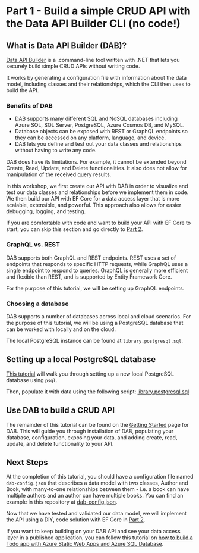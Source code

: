 # Part 1 - Build a simple CRUD API with the Data API Builder CLI (no code!)

## What is Data API Builder (DAB)?

[Data API Builder](https://devblogs.microsoft.com/cosmosdb/announcing-data-api-builder-for-azure-cosmos-db/) is a .command-line tool written with .NET that lets you securely build simple CRUD APIs without writing code.

It works by generating a configuration file with information about the data model, including classes and their relationships, which the CLI then uses to build the API.

### Benefits of DAB

- DAB supports many different SQL and NoSQL databases including Azure SQL, SQL Server, PostgreSQL, Azure Cosmos DB, and MySQL.
- Database objects can be exposed with REST or GraphQL endpoints so they can be accessed on any platform, language, and device.
- DAB lets you define and test out your data classes and relationships without having to write any code.

DAB does have its limitations. For example, it cannot be extended beyond Create, Read, Update, and Delete functionalities. It also does not allow for manipulation of the received query results. 

In this workshop, we first create our API with DAB in order to visualize and test our data classes and relationships before we implement them in code. We then build our API with EF Core for a data access layer that is more scalable, extensible, and powerful. This approach also allows for easier debugging, logging, and testing.

If you are comfortable with code and want to build your API with EF Core to start, you can skip this section and go directly to [Part 2](part-2-efcore/README.md).  

### GraphQL vs. REST

DAB supports both GraphQL and REST endpoints. REST uses a set of endpoints that responds to specific HTTP requests, while GraphQL uses a single endpoint to respond to queries. GraphQL is generally more efficient and flexible than REST, and is supported by Entity Framework Core.

For the purpose of this tutorial, we will be setting up GraphQL endpoints.

### Choosing a database

DAB supports a number of databases across local and cloud scenarios. For the purpose of this tutorial, we will be using a PostgreSQL database that can be worked with locally and on the cloud.

The local PostgreSQL instance can be found at `library.postgresql.sql`.

## Setting up a local PostgreSQL database

[This tutorial](https://www.postgresql.org/docs/current/tutorial-createdb.html) will walk you through setting up a new local PostgreSQL database using `psql`.

Then, populate it with data using the following script: [library.postgresql.sql](/library.postgresql.sql)

## Use DAB to build a CRUD API

The remainder of this tutorial can be found on the [Getting Started](https://learn.microsoft.com/en-us/azure/data-api-builder/get-started/get-started-azure-postgresql) page for DAB. This will guide you through installation of DAB, populating your database, configuration, exposing your data, and adding create, read, update, and delete functionality to your API.

## Next Steps

At the completion of this tutorial, you should have a configuration file named `dab-config.json` that describes a data model with two classes, Author and Book, with many-to-one relationships between them - i.e. a book can have multiple authors and an author can have multiple books. You can find an example in this repository at [dab-config.json](/dab-config.json).

Now that we have tested and validated our data model, we will implement the API using a DIY, code solution with EF Core in [Part 2](../part-2-efcore/README.md).

If you want to keep building on your DAB API and see your data access layer in a published application, you can follow this tutorial on [how to build a Todo app with Azure Static Web Apps and Azure SQL Database](https://github.com/Azure-Samples/dab-swa-todo).
